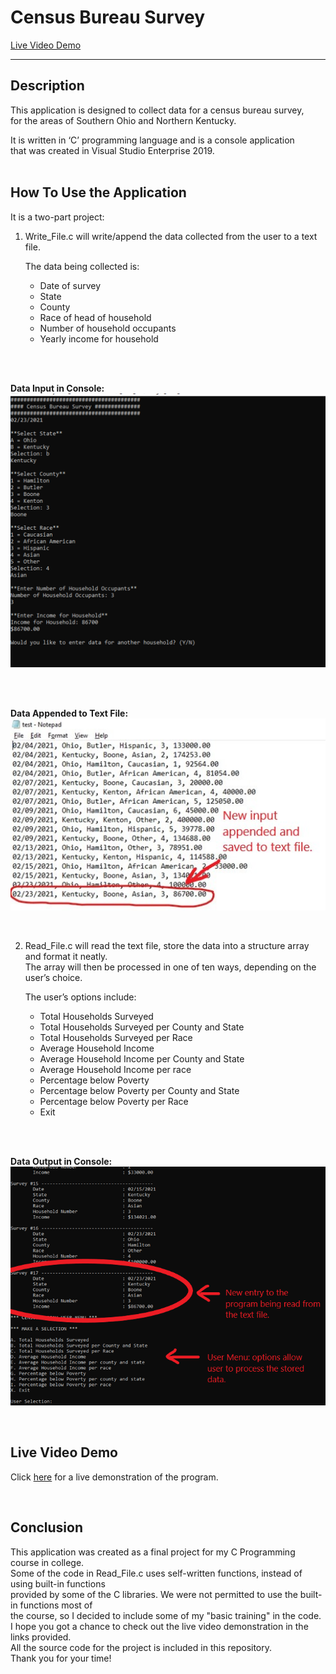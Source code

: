 # Census Bureau Survey  
[Live Video Demo](https://www.youtube.com/embed/rx9dU2HvyU0)

---

## Description
This application is designed to collect data for a census bureau survey,  
for the areas of Southern Ohio and Northern Kentucky.  

It is written in ‘C’ programming language and is a console application  
that was created in Visual Studio Enterprise 2019.      
<br>

## How To Use the Application

It is a two-part project:  
1. Write_File.c will write/append the data collected from the user to a text file.  

    The data being collected is:  
    * Date of survey
    * State
    * County
    * Race of head of household
    * Number of household occupants 
    * Yearly income for household     
<br>
<br>  

__Data Input in Console:__  
<img src="Image/C_Input.png" width="550" >  

<br>
<br>

__Data Appended to Text File:__  
<img src="Image/C_Text.File_Marked.jpg" width="550" >

<br>

2. Read_File.c will read the text file, store the data into a structure array and format it neatly.  
The array will then be processed in one of ten ways, depending on the user’s choice.  

    The user’s options include:  
    * Total Households Surveyed 
    * Total Households Surveyed per County and State 
    * Total Households Surveyed per Race    
    * Average Household Income 
    * Average Household Income per County and State 
    * Average Household Income per race
    * Percentage below Poverty 
    * Percentage below Poverty per County and State 
    * Percentage below Poverty per Race
    * Exit  
<br>
<br>

__Data Output in Console:__    
<img src="Image/C_Output_Marked.png" width="650" >

<br>

## Live Video Demo  
Click [here](https://www.youtube.com/embed/rx9dU2HvyU0) for a live demonstration of  the program.  

<br>

## Conclusion  
This application was created as a final project for my C Programming course in college.  
Some of the code in Read_File.c uses self-written functions, instead of using built-in functions  
provided by some of the C libraries. We were not permitted to use the built-in functions most of  
the course, so I decided to include some of my "basic training" in the code.  
I hope you got a chance to check out the live video demonstration in the links provided.  
All the source code for the project is included in this repository.  
Thank you for your time!

